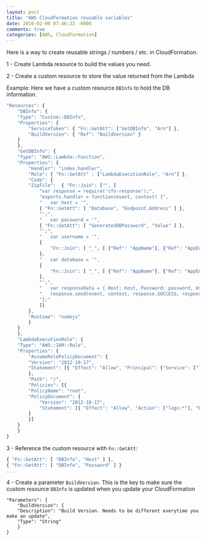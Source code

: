 ```yaml
---
layout: post
title: "AWS CloudFormation reusable variables"
date: 2016-02-08 07:46:33 -0800
comments: true
categories: [AWS, CloudFormation]
---
```


Here is a way to create reusable strings / numbers / etc. in CloudFormation.

1 - Create Lambda resource to build the values you need.

2 - Create a custom resource to store the value returned from the Lambda

Example: Here we have a custom resource `DBInfo` to hold the DB information.

```javascript
"Resources": {
    "DBInfo": {
    "Type": "Custom::DBInfo",
    "Properties": {
        "ServiceToken": { "Fn::GetAtt": ["GetDBInfo", "Arn"] },
        "BuildVersion": { "Ref": "BuildVersion" }
    }
    },
    "GetDBInfo": {
    "Type": "AWS::Lambda::Function",
    "Properties": {
        "Handler": "index.handler",
        "Role": { "Fn::GetAtt" : ["LambdaExecutionRole", "Arn"] },
        "Code": {
        "ZipFile":  { "Fn::Join": ["", [
            "var response = require('cfn-response');",
            "exports.handler = function(event, context) {",
            "   var host = '",
            { "Fn::GetAtt": [ "Database", "Endpoint.Address" ] },
            "';",
            "   var password = '",
            { "Fn::GetAtt": [ "GeneratedDBPassword", "Value" ] },
            "';",
            "   var username = '",
            {
                "Fn::Join": [ "_", [ {"Ref": "AppName"}, {"Ref": "AppEnv"} ] ]
            },
            "   var database = '",
            {
                "Fn::Join": [ "_", [ {"Ref": "AppName"}, {"Ref": "AppEnv"} ] ]
            },
            "';",
            "   var responseData = { Host: host, Password: password, Username: username, Database: database };",
            "   response.send(event, context, response.SUCCESS, responseData);",
            "};"
            ]]
        },
        "Runtime": "nodejs"
        }
    }
    },
    "LambdaExecutionRole": {
    "Type": "AWS::IAM::Role",
    "Properties": {
        "AssumeRolePolicyDocument": {
        "Version": "2012-10-17",
        "Statement": [{ "Effect": "Allow", "Principal": {"Service": ["lambda.amazonaws.com"]}, "Action": ["sts:AssumeRole"] }]
        },
        "Path": "/",
        "Policies": [{
        "PolicyName": "root",
        "PolicyDocument": {
            "Version": "2012-10-17",
            "Statement": [{ "Effect": "Allow", "Action": ["logs:*"], "Resource": "arn:aws:logs:*:*:*" }]
        }
        }]
    }
    }
}
```
3 - Reference the custom resource with `Fn::GetAtt`:

```javascript
{ "Fn::GetAtt": [ "DBInfo", "Host" ] },
{ "Fn::GetAtt": [ "DBInfo", "Password" ] }
...
```
4 - Create a parameter `BuildVersion`. This is the key to make sure the custom resource `DBInfo` is updated when you update your CloudFormation

```
"Parameters": {
    "BuildVersion": {
    "Description": "Build Version. Needs to be different everytime you make an update",
    "Type": "String"
    }
}
```
